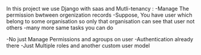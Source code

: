 In this project we use Django with saas and Mutli-tenancy :
-Manage The permission bwtween orgenization records
-Suppose, You have user which belong to some organisation so only that organisation can see that user not others
-many more same tasks you can do

-No just Manage Permissions and agroups on user
-Authentication already there
-Just Multiple roles and another custom user model